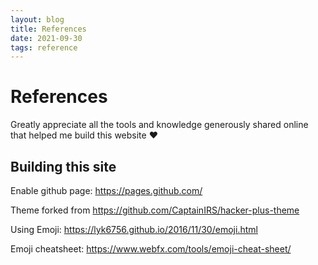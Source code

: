 ```yaml
---
layout: blog
title: References
date: 2021-09-30
tags: reference
---
```


# References

Greatly appreciate all the tools and knowledge generously shared online that helped me build this website :heart:

## Building this site

Enable github page: https://pages.github.com/

Theme forked from https://github.com/CaptainIRS/hacker-plus-theme

Using Emoji: https://lyk6756.github.io/2016/11/30/emoji.html

Emoji cheatsheet: https://www.webfx.com/tools/emoji-cheat-sheet/
